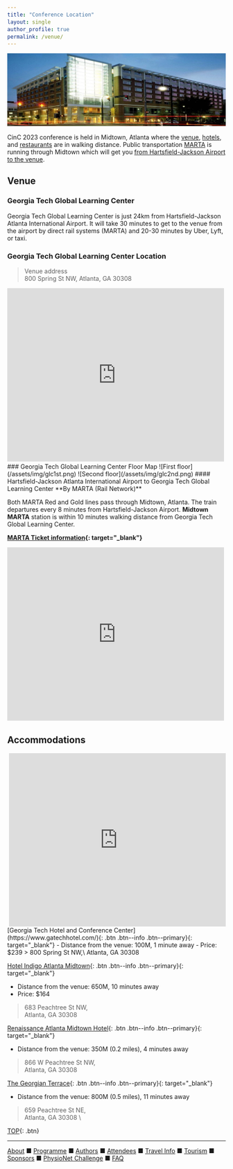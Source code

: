 ```yaml
---
title: "Conference Location"
layout: single
author_profile: true
permalink: /venue/
---
```

![Tech Square](/assets/img/venue.jpeg)<br/>

<a name="top"></a>CinC 2023 conference is held in Midtown, Atlanta where the [venue](#venue), [hotels](#hotel), and [restaurants](/tourism/#restaurants) are in walking distance. Public transportation [MARTA](#airport) is running through Midtown which will get you [from Hartsfield-Jackson Airport to the venue](#airport). 
## Venue
### <a name="venue"></a>Georgia Tech Global Learning Center
Georgia Tech Global Learning Center is just 24km from Hartsfield-Jackson Atlanta International Airport. It will take 30 minutes to get to the venue from the airport by direct rail systems (MARTA) and 20-30 minutes by Uber, Lyft, or taxi.
### Georgia Tech Global Learning Center Location
>Venue address\
800 Spring St NW, Atlanta, GA 30308
<iframe src="https://www.google.com/maps/embed?pb=!1m14!1m8!1m3!1d13265.57908475856!2d-84.39060997567138!3d33.77630240000001!3m2!1i1024!2i768!4f13.1!3m3!1m2!1s0x0%3A0x33727ba143cafd68!2sGeorgia%20Tech%20Global%20Learning%20Center!5e0!3m2!1sen!2sus!4v1659547193971!5m2!1sen!2sus" width="500" height="400" style="border:0;" allowfullscreen="" loading="lazy" referrerpolicy="no-referrer-when-downgrade"></iframe>
### Georgia Tech Global Learning Center Floor Map
![First floor](/assets/img/glc1st.png)  ![Second floor](/assets/img/glc2nd.png)
#### <a name="airport"></a>Hartsfield-Jackson Atlanta International Airport to Georgia Tech Global Learning Center
**By MARTA (Rail Network)**

Both MARTA Red and Gold lines pass through Midtown, Atlanta. The train departures every 8 minutes from Hartsfield-Jackson Airport. **Midtown MARTA** station is within 10 minutes walking distance from Georgia Tech Global Learning Center.

**[MARTA Ticket information](https://www.itsmarta.com/fare-programs.aspx){: target="_blank"}**

<iframe src="https://www.google.com/maps/embed?pb=!1m28!1m12!1m3!1d106208.56066871993!2d-84.48805478391816!3d33.70849553658674!2m3!1f0!2f0!3f0!3m2!1i1024!2i768!4f13.1!4m13!3e3!4m5!1s0x88f4fd2fe1035901%3A0x4117a3ef1892b048!2sHartsfield-Jackson%20Atlanta%20International%20Airport%20(ATL)%2C%206000%20N%20Terminal%20Pkwy%2C%20Atlanta%2C%20GA%2030320!3m2!1d33.6407282!2d-84.4277001!4m5!1s0x88f50466c03ef281%3A0x33727ba143cafd68!2sGeorgia%20Tech%20Global%20Learning%20Center%2C%20800%20Spring%20St%20NW%2C%20Atlanta%2C%20GA%2030308!3m2!1d33.7763024!2d-84.3892796!5e0!3m2!1sen!2sus!4v1659546991088!5m2!1sen!2sus" width="500" height="400" style="border:0;" allowfullscreen="" loading="lazy" referrerpolicy="no-referrer-when-downgrade"></iframe>

## <a name="hotel"></a>Accommodations 
<iframe src="https://www.google.com/maps/embed?pb=!1m52!1m12!1m3!1d6632.873046963193!2d-84.39002462385793!3d33.775223903481674!2m3!1f0!2f0!3f0!3m2!1i1024!2i768!4f13.1!4m37!3e2!4m5!1s0x88f50466c03ef281%3A0x33727ba143cafd68!2sGeorgia%20Tech%20Global%20Learning%20Center%2C%20800%20Spring%20St%20NW%2C%20Atlanta%2C%20GA%2030308!3m2!1d33.7763024!2d-84.3892796!4m5!1s0x88f504668dbafc53%3A0xac760b611b8971d2!2sGeorgia%20Tech%20Hotel%20and%20Conference%20Center%2C%20Spring%20Street%20Northwest%2C%20Atlanta%2C%20GA!3m2!1d33.776402!2d-84.38926!4m5!1s0x88f50467b166851b%3A0x7fb5a73bcbc0b2a0!2sRenaissance%20Atlanta%20Midtown%20Hotel%2C%20West%20Peachtree%20Street%20Northwest%2C%20Atlanta%2C%20GA!3m2!1d33.7784607!2d-84.38774529999999!4m5!1s0x88f5046f6ebd30f7%3A0xdd06b7e35311a20!2sHotel%20Indigo%20Atlanta%20Midtown%2C%20an%20IHG%20Hotel%2C%20Peachtree%20Street%20Northeast%2C%20Atlanta%2C%20GA!3m2!1d33.773191!2d-84.38457199999999!4m5!1s0x88f5046f7354fc6b%3A0xe0f03b17aaeba724!2sThe%20Georgian%20Terrace%2C%20Peachtree%20Street%20Northeast%2C%20Atlanta%2C%20GA!3m2!1d33.772656!2d-84.3843538!4m5!1s0x88f50466c03ef281%3A0x33727ba143cafd68!2sGeorgia%20Tech%20Global%20Learning%20Center%2C%20Spring%20Street%20Northwest%2C%20Atlanta%2C%20GA!3m2!1d33.7763024!2d-84.3892796!5e0!3m2!1sen!2sus!4v1661530515384!5m2!1sen!2sus" align="right" width="500" height="400" style="border:0;" allowfullscreen="" loading="lazy" referrerpolicy="no-referrer-when-downgrade"></iframe>
[Georgia Tech Hotel and Conference Center](https://www.gatechhotel.com/){: .btn .btn--info .btn--primary}{: target="_blank"}
- Distance from the venue: 100M, 1 minute away
- Price: $239
> 800 Spring St NW,\
Atlanta, GA 30308

[Hotel Indigo Atlanta Midtown](https://www.ihg.com/hotelindigo/hotels/us/en/atlanta/atlfx/hoteldetail?cm_mmc=GoogleMaps-_-IN-_-US-_-ATLFX){: .btn .btn--info .btn--primary}{: target="_blank"}
- Distance from the venue: 650M, 10 minutes away
- Price: $164
> 683 Peachtree St NW,\
Atlanta, GA 30308


[Renaissance Atlanta Midtown Hotel](https://www.marriott.com/en-us/hotels/atlbd-renaissance-atlanta-midtown-hotel/overview/){: .btn .btn--info .btn--primary}{: target="_blank"}
- Distance from the venue: 350M (0.2 miles), 4 minutes away
> 866 W Peachtree St NW,\
Atlanta, GA 30308


[The Georgian Terrace](https://www.thegeorgianterrace.com/){: .btn .btn--info .btn--primary}{: target="_blank"}
- Distance from the venue: 800M (0.5 miles), 11 minutes away
> 659 Peachtree St NE,\
Atlanta, GA 30308
\

[TOP](#top){: .btn}


---

[About](../about/) &#9632; [Programme](../programme/) &#9632; [Authors](../authors) &#9632; [Attendees](../attendees/) &#9632; [Travel Info](../travel) &#9632; [Tourism](../tourism/) &#9632; [Sponsors](../sponsors/) &#9632; [PhysioNet Challenge](../challenge/) &#9632; [FAQ](../faq/)
